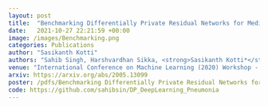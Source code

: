 ```yaml
---
layout: post
title:  "Benchmarking Differentially Private Residual Networks for Medical Imagery"
date:   2021-10-27 22:21:59 +00:00
image: /images/Benchmarking.png
categories: Publications
author: "Sasikanth Kotti"
authors: "Sahib Singh, Harshvardhan Sikka, <strong>Sasikanth Kotti*</strong>, Andrew Trask"
venue: "International Conference on Machine Learning (2020) Workshop - Healthcare Systems (HSYS) workshop, ICML 2020."
arxiv: https://arxiv.org/abs/2005.13099
poster: /pdfs/Benchmarking Differentially Private Residual Networks for Medical Imagery Poster.pdf
code: https://github.com/sahibsin/DP_DeepLearning_Pneumonia
---
```

